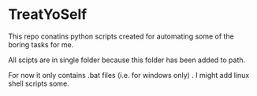 # TreatYoSelf 

This repo conatins python scripts created for automating some of the boring tasks for me.

All scipts are in single folder because this folder has been added to path.

For now it only contains .bat files (i.e. for windows only) . I might add linux shell scripts some.

